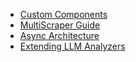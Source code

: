 - [Custom Components](custom_components.md)
- [MultiScraper Guide](multi_scraper_guide.md)
- [Async Architecture](./async_architecture.md)
- [Extending LLM Analyzers](./extending_llm_analyzers.md)